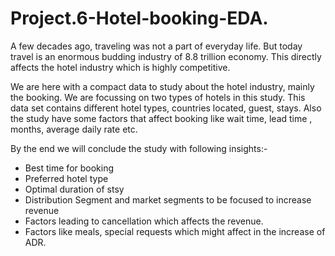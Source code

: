 # Project.6-Hotel-booking-EDA.

A few decades ago, traveling was not a part of everyday life. But today travel is an enormous budding industry of 8.8 trillion economy. This directly affects the hotel industry which is highly competitive.

We are here with a compact data to study about the hotel industry, mainly the booking. We are focussing on two types of hotels in this study. This data set contains different hotel types, countries located, guest, stays. Also the study have some factors that affect booking like wait time, lead time , months, average daily rate etc.

By the end we will conclude the study with following insights:-

* Best time for booking
* Preferred hotel type
* Optimal duration of stsy
* Distribution Segment and market segments to be focused to increase revenue
* Factors leading to cancellation which affects the revenue.
* Factors like meals, special requests which might affect in the increase of ADR.

